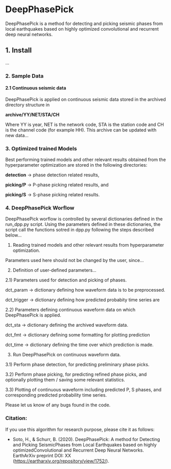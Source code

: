 # DeepPhasePick
DeepPhasePick is a method for detecting and picking seismic phases from local earthquakes based on highly optimized convolutional and recurrent deep neural networks.

## 1. Install

...

### 2. Sample Data

#### 2.1 Continuous seismic data

DeepPhasePick is applied on continuous seismic data stored in the archived directory structure in

**archive/YY/NET/STA/CH**

Where YY is year, NET is the network code, STA is the station code and CH is
the channel code (for example HH).
This archive can be updated with new data...

### 3. Optimized trained Models

Best performing trained models and other relevant results obtained from the hyperparameter optimization are stored in the following directories:

**detection** -> phase detection related results,

**picking/P** -> P-phase picking related results, and


**picking/S** -> S-phase picking related results.

### 4. DeepPhasePick Worflow

DeepPhasePick worflow is controlled by several dictionaries defined in the run\_dpp.py script.
Using the parameters defined in these dictionaries, the script call the functions sotred in dpp.py following the steps described below...

1) Reading trained models and other relevant results from hyperparameter
optimization.

Parameters used here should not be changed by the user, since...

2) Definition of user-defined parameters...

2.1) Parameters used for detection and picking of phases.

dct\_param -> dictionary defining how waveform data is to be preprocessed.

dct\_trigger -> dictionary defining how predicted probabity time series are

2.2) Parameters defining continuous waveform data on which DeepPhasePick is applied.

dct\_sta -> dictionary defining the archived waveform data.

dct\_fmt ->  dictionary defining some formatting for plotting prediction

dct\_time -> dictionary defining the time over which prediction is made.

3) Run DeepPhasePick on continuous waveform data.

3.1) Perform phase detection, for predicting preliminary phase picks.

3.2) Perform phase picking, for predicting refined phase picks, and optionally plotting them / saving some relevant statistics.

3.3) Plotting of continuous waveform including predicted P, S phases, and corresponding predicted probability time series.



Please let us know of any bugs found in the code.


### Citation:

If you use this algorithm for research purpose, please cite it as follows:

- Soto, H., & Schurr, B. (2020). DeepPhasePick: A method for Detecting and Picking SeismicPhases from Local Earthquakes based on highly
optimizedConvolutional and Recurrent Deep Neural Networks. EarthArXiv preprint DOI: XX (https://eartharxiv.org/repository/view/1752/).
